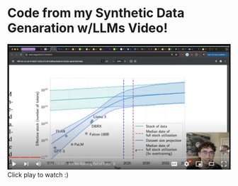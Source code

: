 # Code from my Synthetic Data Genaration w/LLMs Video!

[![s2s](vid_screenshot.png)](https://youtu.be/L1lWxeW4o6c)
Click play to watch :)
